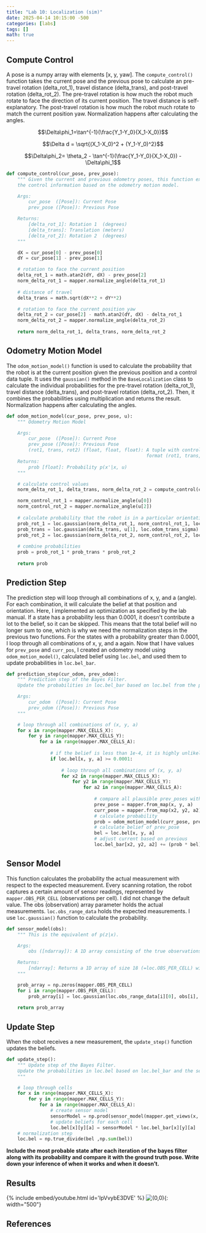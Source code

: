 ```yaml
---
title: "Lab 10: Localization (sim)"
date: 2025-04-14 10:15:00 -500
categories: [labs]
tags: []
math: true
---
```


## Compute Control

A pose is a numpy array with elements [x, y, yaw]. The `compute_control()` function takes the current pose and the previous pose to calculate an pre-travel rotation (delta_rot_1), travel distance (delta_trans), and post-travel rotation (delta_rot_2). The pre-travel rotation is how much the robot much rotate to face the direction of its current position. The travel distance is self-explanatory. The post-travel rotation is how much the robot much rotate to match the current position yaw. Normalization happens after calculating the angles.

$$\Delta\phi_1=\tan^{-1}(\frac{Y_1-Y_0}{X_1-X_0})$$

$$\Delta d = \sqrt{(X_1-X_0)^2 + (Y_1-Y_0)^2}$$

$$\Delta\phi_2= \theta_2 - \tan^{-1}(\frac{Y_1-Y_0}{X_1-X_0}) - \Delta\phi_1$$


```python
def compute_control(cur_pose, prev_pose):
    """ Given the current and previous odometry poses, this function extracts
    the control information based on the odometry motion model.

    Args:
        cur_pose  ([Pose]): Current Pose
        prev_pose ([Pose]): Previous Pose 

    Returns:
        [delta_rot_1]: Rotation 1  (degrees)
        [delta_trans]: Translation (meters)
        [delta_rot_2]: Rotation 2  (degrees)
    """

    dX = cur_pose[0] - prev_pose[0]
    dY = cur_pose[1] - prev_pose[1]

    # rotation to face the current position
    delta_rot_1 = math.atan2(dY, dX) - prev_pose[2]
    norm_delta_rot_1 = mapper.normalize_angle(delta_rot_1)
    
    # distance of travel
    delta_trans = math.sqrt(dX**2 + dY**2)

    # rotation to face the current position yaw
    delta_rot_2 = cur_pose[2] - math.atan2(dY, dX) - delta_rot_1
    norm_delta_rot_2 = mapper.normalize_angle(delta_rot_2)
    
    return norm_delta_rot_1, delta_trans, norm_delta_rot_2
```

## Odometry Motion Model

The `odom_motion_model()` function is used to calculate the probability that the robot is at the current position given the previous position and a control data tuple. It uses the `gaussian()` method in the `BaseLocalization` class to calculate the individual probabilities for the pre-travel rotation (delta_rot_1), travel distance (delta_trans), and post-travel rotation (delta_rot_2). Then, it combines the probabilities using multiplication and returns the result. Normalization happens after calculating the angles.

```python
def odom_motion_model(cur_pose, prev_pose, u):
    """ Odometry Motion Model

    Args:
        cur_pose  ([Pose]): Current Pose
        prev_pose ([Pose]): Previous Pose
        (rot1, trans, rot2) (float, float, float): A tuple with control data in the format 
                                                   format (rot1, trans, rot2) with units (degrees, meters, degrees)
    Returns:
        prob [float]: Probability p(x'|x, u)
    """

    # calculate control values
    norm_delta_rot_1, delta_trans, norm_delta_rot_2 = compute_control(cur_pose, prev_pose)

    norm_control_rot_1 = mapper.normalize_angle(u[0])
    norm_control_rot_2 = mapper.normalize_angle(u[2])
    
    # calculate probability that the robot is in a particular orientation
    prob_rot_1 = loc.gaussian(norm_delta_rot_1, norm_control_rot_1, loc.odom_rot_sigma)
    prob_trans = loc.gaussian(delta_trans, u[1], loc.odom_trans_sigma)
    prob_rot_2 = loc.gaussian(norm_delta_rot_2, norm_control_rot_2, loc.odom_rot_sigma)
    
    # combine probabilities
    prob = prob_rot_1 * prob_trans * prob_rot_2
    
    return prob
```

## Prediction Step

The prediction step will loop through all combinations of x, y, and a (angle). For each combination, it will calculate the belief at that position and orientation. Here, I implemented an optimization as specified by the lab manual. If a state has a probability less than 0.0001, it doesn't contribute a lot to the belief, so it can be skipped. This means that the total belief will no longer sum to one, which is why we need the normalization steps in the previous two functions. For the states with a probability greater than 0.0001, I loop through all combinations of x, y, and a again. Now that I have values for `prev_pose` and `curr_pos`, I created an odometry model using `odom_motion_model()`, calculated belief using `loc.bel`, and used them to update probabilities in `loc.bel_bar`.

```python
def prediction_step(cur_odom, prev_odom):
    """ Prediction step of the Bayes Filter.
    Update the probabilities in loc.bel_bar based on loc.bel from the previous time step and the odometry motion model.

    Args:
        cur_odom  ([Pose]): Current Pose
        prev_odom ([Pose]): Previous Pose
    """

    # loop through all combinations of (x, y, a)
    for x in range(mapper.MAX_CELLS_X):
        for y in range(mapper.MAX_CELLS_Y):
            for a in range(mapper.MAX_CELLS_A):
                
                # if the belief is less than 1e-4, it is highly unlikely that the robot is in that cell
                if loc.bel[x, y, a] >= 0.0001:
                    
                    # loop through all combinations of (x, y, a)
                    for x2 in range(mapper.MAX_CELLS_X):
                        for y2 in range(mapper.MAX_CELLS_Y):
                            for a2 in range(mapper.MAX_CELLS_A):
                                
                                # compare all plausible prev_poses with all curr_poses
                                prev_pose = mapper.from_map(x, y, a)
                                curr_pose = mapper.from_map(x2, y2, a2)
                                # calculate probability
                                prob = odom_motion_model(curr_pose, prev_pose, u)
                                # calculate belief of prev_pose
                                bel = loc.bel[x, y, a]
                                # adjust current based on previous
                                loc.bel_bar[x2, y2, a2] += (prob * bel)
```

## Sensor Model

This function calculates the probability the actual measurement with respect to the expected measurement. 
Every scanning rotation, the robot captures a certain amount of sensor readings, represented by `mapper.OBS_PER_CELL` (observations per cell). I did not change the default value. The obs (observation) array parameter holds the actual measurements. `loc.obs_range_data` holds the expected measurements. I use `loc.gaussian()` function to calculate the probability.

```python
def sensor_model(obs):
    """ This is the equivalent of p(z|x).

    Args:
        obs ([ndarray]): A 1D array consisting of the true observations for a specific robot pose in the map 

    Returns:
        [ndarray]: Returns a 1D array of size 18 (=loc.OBS_PER_CELL) with the likelihoods of each individual sensor measurement
    """

    prob_array = np.zeros(mapper.OBS_PER_CELL)
    for i in range(mapper.OBS_PER_CELL):
        prob_array[i] = loc.gaussian(loc.obs_range_data[i][0], obs[i], loc.sensor_sigma)
        
    return prob_array
```

## Update Step

When the robot receives a new measurement, the `update_step()` function updates the beliefs.

```python
def update_step():
    """ Update step of the Bayes Filter.
    Update the probabilities in loc.bel based on loc.bel_bar and the sensor model.
    """

    # loop through cells
    for x in range(mapper.MAX_CELLS_X):
        for y in range(mapper.MAX_CELLS_Y):
            for a in range(mapper.MAX_CELLS_A):
                # create sensor model
                sensorModel = np.prod(sensor_model(mapper.get_views(x, y, a)))
                # update beliefs for each cell
                loc.bel[x][y][a] = sensorModel * loc.bel_bar[x][y][a]
    # normalization step
    loc.bel = np.true_divide(bel ,np.sum(bel))
```

**Include the most probable state after each iteration of the bayes filter along with its probability and compare it with the ground truth pose. Write down your inference of when it works and when it doesn’t.**


## Results

{% include embed/youtube.html id='IpVvybE3DVE' %}
![(0,0)](/assets/img/lab10/localization_plot.png){: width="500"}

## References
